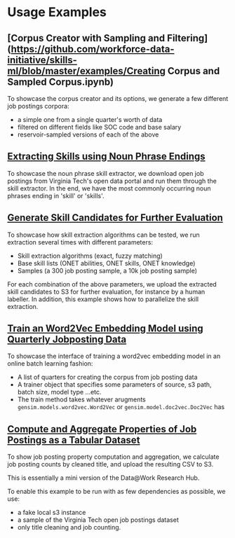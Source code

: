 # Usage Examples

## [Corpus Creator with Sampling and Filtering](https://github.com/workforce-data-initiative/skills-ml/blob/master/examples/Creating Corpus and Sampled Corpus.ipynb)

To showcase the corpus creator and its options, we generate a few different job postings corpora:

- a simple one from a single quarter's worth of data
- filtered on different fields like SOC code and base salary
- reservoir-sampled versions of each of the above

## [Extracting Skills using Noun Phrase Endings](https://github.com/workforce-data-initiative/skills-ml/blob/master/examples/NounPhraseSkillExtraction.py)

To showcase the noun phrase skill extractor, we download open job postings
from Virginia Tech's open data portal and run them through the skill extractor.
In the end, we have the most commonly occurring noun phrases ending in
'skill' or 'skills'.

## [Generate Skill Candidates for Further Evaluation](https://github.com/workforce-data-initiative/skills-ml/blob/master/examples/UploadCandidatesFromSample.py)

To showcase how skill extraction algorithms can be tested, we run extraction several times with different parameters:

- Skill extraction algorithms (exact, fuzzy matching)
- Base skill lists (ONET abilities, ONET skills, ONET knowledge)
- Samples (a 300 job posting sample, a 10k job posting sample)

For each combination of the above parameters, we upload the extracted skill candidates to S3 for further evaluation, for instance by a human labeller. In addition, this example shows how to parallelize the skill extraction.

## [Train an Word2Vec Embedding Model using Quarterly Jobposting Data](https://github.com/workforce-data-initiative/skills-ml/blob/master/examples/TrainEmbedding.py)

To showcase the interface of training a word2vec embedding model in an online batch learning fashion:

- A list of quarters for creating the corpus from job posting data
- A trainer object that specifies some parameters of source, s3 path, batch size, model type ...etc.
- The train method takes whatever arugments `gensim.models.word2vec.Word2Vec` or `gensim.model.doc2vec.Doc2Vec` has

## [Compute and Aggregate Properties of Job Postings as a Tabular Dataset](https://github.com/workforce-data-initiative/skills-ml/blob/master/examples/ComputeAndAggregateJobPostingProperties.py)

To show job posting property computation and aggregation,
we calculate job posting counts by cleaned title, and upload
the resulting CSV to S3.

This is essentially a mini version of the Data@Work Research Hub.

To enable this example to be run with as few dependencies as possible, we use:

- a fake local s3 instance
- a sample of the Virginia Tech open job postings dataset
- only title cleaning and job counting.
